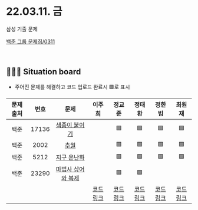 # 22.03.11. 금
삼성 기출 문제
</br>

[백준 그룹 문제집/0311](https://www.acmicpc.net/group/workbook/view/13701/42727)

</br>

## 🧑🏽‍💻 Situation board
- 주어진 문제를 해결하고 코드 업로드 완료시 🟩로 표시

| 문제 출처   | 번호       | 문제      | 이주희  | 정교준  | 정태환  | 정한빔 | 최원재  |
| :--------: | :--------: | :--------: | :--------: | :-------: | :-------: | :-------: |  :-------: |
| 백준        | 17136      |[색종이 붙이기](https://www.acmicpc.net/problem/17136)  |       |   🟩    |   🟩   |   🟩   |    🟩   |
| 백준        | 2002     |[추월](https://www.acmicpc.net/problem/2002)  |       |    🟩     |   🟩   |   🟩   |    🟩   |
| 백준        | 5212      |[지구 온난화](https://www.acmicpc.net/problem/5212)  |       |     🟩    |   🟩   |  🟩    |   🟩    |
| 백준        | 23290      |[마법사 상어와 복제](https://www.acmicpc.net/problem/23290)   |       |    🟩    |   🟩   |      |       |
|             |           |           |  [코드링크]() | [코드링크](https://github.com/daejeon5-algostudy/AlgorithmStudy/blob/main/%EC%8A%A4%ED%84%B0%EB%94%94/0311/%EC%A0%95%EA%B5%90%EC%A4%80/README.md) | [코드링크](정태환/README.md) | [코드링크](https://github.com/daejeon5-algostudy/AlgorithmStudy/tree/main/%EC%8A%A4%ED%84%B0%EB%94%94/0311/%EC%A0%95%ED%95%9C%EB%B9%94) | [코드링크]()  |
